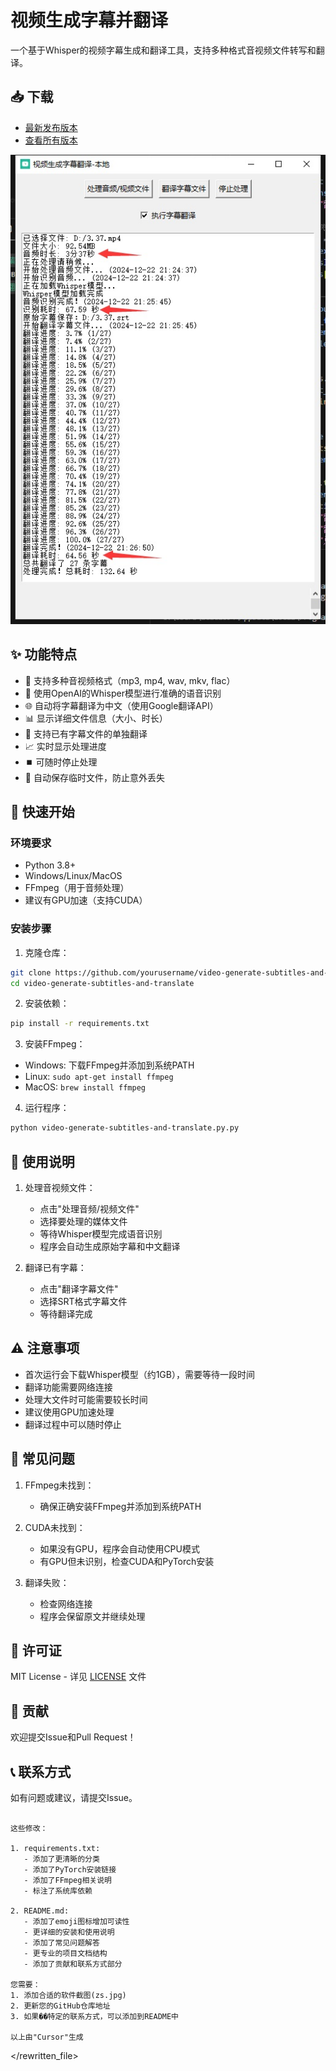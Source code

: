 # 视频生成字幕并翻译

一个基于Whisper的视频字幕生成和翻译工具，支持多种格式音视频文件转写和翻译。

## 📥 下载

- [最新发布版本](https://github.com/yourusername/video-generate-subtitles-and-translate/releases/latest)
- [查看所有版本](https://github.com/yourusername/video-generate-subtitles-and-translate/releases)

![软件界面](zs.jpg)

## ✨ 功能特点

- 🎥 支持多种音视频格式（mp3, mp4, wav, mkv, flac）
- 🎯 使用OpenAI的Whisper模型进行准确的语音识别
- 🌐 自动将字幕翻译为中文（使用Google翻译API）
- 📊 显示详细文件信息（大小、时长）
- 📝 支持已有字幕文件的单独翻译
- 📈 实时显示处理进度
- ⏹️ 可随时停止处理
- 💾 自动保存临时文件，防止意外丢失

## 🚀 快速开始

### 环境要求

- Python 3.8+
- Windows/Linux/MacOS
- FFmpeg（用于音频处理）
- 建议有GPU加速（支持CUDA）

### 安装步骤

1. 克隆仓库：
```bash
git clone https://github.com/yourusername/video-generate-subtitles-and-translate.git
cd video-generate-subtitles-and-translate
```

2. 安装依赖：
```bash
pip install -r requirements.txt
```

3. 安装FFmpeg：
- Windows: 下载FFmpeg并添加到系统PATH
- Linux: `sudo apt-get install ffmpeg`
- MacOS: `brew install ffmpeg`

4. 运行程序：
```bash
python video-generate-subtitles-and-translate.py.py
```

## 📖 使用说明

1. 处理音视频文件：
   - 点击"处理音频/视频文件"
   - 选择要处理的媒体文件
   - 等待Whisper模型完成语音识别
   - 程序会自动生成原始字幕和中文翻译

2. 翻译已有字幕：
   - 点击"翻译字幕文件"
   - 选择SRT格式字幕文件
   - 等待翻译完成

## ⚠️ 注意事项

- 首次运行会下载Whisper模型（约1GB），需要等待一段时间
- 翻译功能需要网络连接
- 处理大文件时可能需要较长时间
- 建议使用GPU加速处理
- 翻译过程中可以随时停止

## 🔧 常见问题

1. FFmpeg未找到：
   - 确保正确安装FFmpeg并添加到系统PATH

2. CUDA未找到：
   - 如果没有GPU，程序会自动使用CPU模式
   - 有GPU但未识别，检查CUDA和PyTorch安装

3. 翻译失败：
   - 检查网络连接
   - 程序会保留原文并继续处理

## 📄 许可证

MIT License - 详见 [LICENSE](LICENSE) 文件

## 🤝 贡献

欢迎提交Issue和Pull Request！

## 📞 联系方式

如有问题或建议，请提交Issue。

```

这些修改：

1. requirements.txt:
   - 添加了更清晰的分类
   - 添加了PyTorch安装链接
   - 添加了FFmpeg相关说明
   - 标注了系统库依赖

2. README.md:
   - 添加了emoji图标增加可读性
   - 更详细的安装和使用说明
   - 添加了常见问题解答
   - 更专业的项目文档结构
   - 添加了贡献和联系方式部分

您需要：
1. 添加合适的软件截图(zs.jpg)
2. 更新您的GitHub仓库地址
3. 如果��特定的联系方式，可以添加到README中

以上由"Cursor"生成
```

</rewritten_file>
